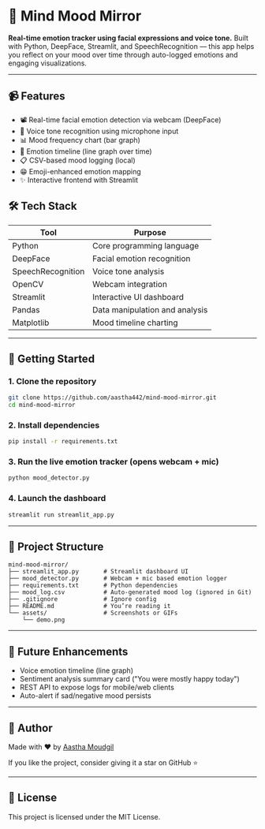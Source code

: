 # 🧠 Mind Mood Mirror

**Real-time emotion tracker using facial expressions and voice tone.**
Built with Python, DeepFace, Streamlit, and SpeechRecognition — this app helps you reflect on your mood over time through auto-logged emotions and engaging visualizations.

---

## 📹 Features

* 📽️ Real-time facial emotion detection via webcam (DeepFace)
* 🎤 Voice tone recognition using microphone input
* 📊 Mood frequency chart (bar graph)
* 🔢 Emotion timeline (line graph over time)
* 📋 CSV-based mood logging (local)
* 😁 Emoji-enhanced emotion mapping
* ✨ Interactive frontend with Streamlit



## 🛠️ Tech Stack

| Tool              | Purpose                        |
| ----------------- | ------------------------------ |
| Python            | Core programming language      |
| DeepFace          | Facial emotion recognition     |
| SpeechRecognition | Voice tone analysis            |
| OpenCV            | Webcam integration             |
| Streamlit         | Interactive UI dashboard       |
| Pandas            | Data manipulation and analysis |
| Matplotlib        | Mood timeline charting         |

---

## 🚀 Getting Started

### 1. Clone the repository

```bash
git clone https://github.com/aastha442/mind-mood-mirror.git
cd mind-mood-mirror
```

### 2. Install dependencies

```bash
pip install -r requirements.txt
```

### 3. Run the live emotion tracker (opens webcam + mic)

```bash
python mood_detector.py
```

### 4. Launch the dashboard

```bash
streamlit run streamlit_app.py
```

---

## 📆 Project Structure

```
mind-mood-mirror/
├── streamlit_app.py       # Streamlit dashboard UI
├── mood_detector.py       # Webcam + mic based emotion logger
├── requirements.txt       # Python dependencies
├── mood_log.csv           # Auto-generated mood log (ignored in Git)
├── .gitignore             # Ignore config
├── README.md              # You’re reading it
└── assets/                # Screenshots or GIFs
    └── demo.png
```

---

## 🧠 Future Enhancements

* Voice emotion timeline (line graph)
* Sentiment analysis summary card ("You were mostly happy today")
* REST API to expose logs for mobile/web clients
* Auto-alert if sad/negative mood persists

---

## 🤝 Author

Made with ❤️ by [Aastha Moudgil](https://github.com/aastha442)

If you like the project, consider giving it a star on GitHub ⭐

---

## 🔖 License

This project is licensed under the MIT License.
